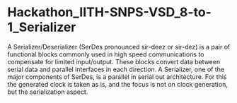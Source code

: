 # Hackathon_IITH-SNPS-VSD_8-to-1_Serializer
A Serializer/Deserializer (SerDes pronounced sir-deez or  sir-dez)  is  a  pair  of  functional  blocks  commonly  used  in  high speed communications to compensate for limited  input/output. These blocks convert data between serial data  and  parallel  interfaces  in  each  direction.  A  Serializer, one  of  the  major  components  of  SerDes,  is  a  parallel  in  serial  out architecture. For this the generated clock is taken as is,  and the focus is not on clock generation, but the serialization aspect.
